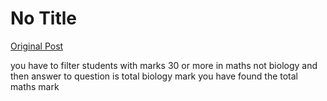 # No Title

[Original Post](https://discourse.onlinedegree.iitm.ac.in/t/168832/63)

<p>you have to filter students with marks 30 or more in maths not biology and then answer to question is total biology mark you have found the total maths mark</p>